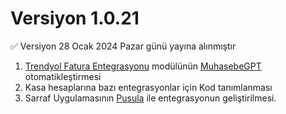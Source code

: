 # Versiyon 1.0.21

✅ Versiyon 28 Ocak 2024 Pazar günü yayına alınmıştır

1. [Trendyol Fatura Entegrasyonu](https://www.muhasip.com.tr/trendyol-entegrasyonu) modülünün [MuhasebeGPT](https://www.muhasip.com.tr/MuhasebeGPT) otomatikleştirmesi
2. Kasa hesaplarına bazı entegrasyonlar için Kod tanımlanması
3. Sarraf Uygulamasının [Pusula](https://pusulanet.net/) ile entegrasyonun geliştirilmesi.
